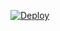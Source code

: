 [![Deploy](https://www.herokucdn.com/deploy/button.svg)](https://heroku.com/deploy?template=https://github.com/Parkseojoon2005/Kai)

